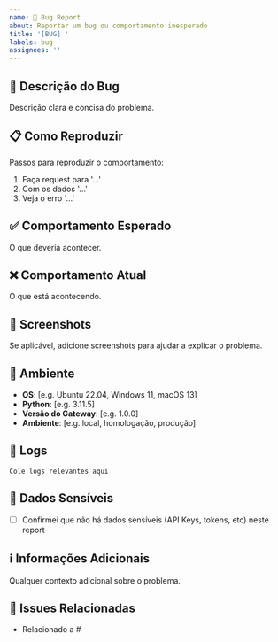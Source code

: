 ```yaml
---
name: 🐛 Bug Report
about: Reportar um bug ou comportamento inesperado
title: '[BUG] '
labels: bug
assignees: ''
---
```


## 🐛 Descrição do Bug

Descrição clara e concisa do problema.

## 📋 Como Reproduzir

Passos para reproduzir o comportamento:

1. Faça request para '...'
2. Com os dados '...'
3. Veja o erro '...'

## ✅ Comportamento Esperado

O que deveria acontecer.

## ❌ Comportamento Atual

O que está acontecendo.

## 📸 Screenshots

Se aplicável, adicione screenshots para ajudar a explicar o problema.

## 🔧 Ambiente

- **OS**: [e.g. Ubuntu 22.04, Windows 11, macOS 13]
- **Python**: [e.g. 3.11.5]
- **Versão do Gateway**: [e.g. 1.0.0]
- **Ambiente**: [e.g. local, homologação, produção]

## 📝 Logs

```
Cole logs relevantes aqui
```

## 🔐 Dados Sensíveis

- [ ] Confirmei que não há dados sensíveis (API Keys, tokens, etc) neste report

## ℹ️ Informações Adicionais

Qualquer contexto adicional sobre o problema.

## 🔗 Issues Relacionadas

- Relacionado a #
